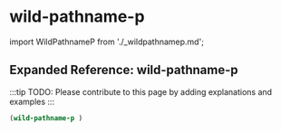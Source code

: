 # wild-pathname-p

import WildPathnameP from './_wildpathnamep.md';

<WildPathnameP />

## Expanded Reference: wild-pathname-p

:::tip
TODO: Please contribute to this page by adding explanations and examples
:::

```lisp
(wild-pathname-p )
```
